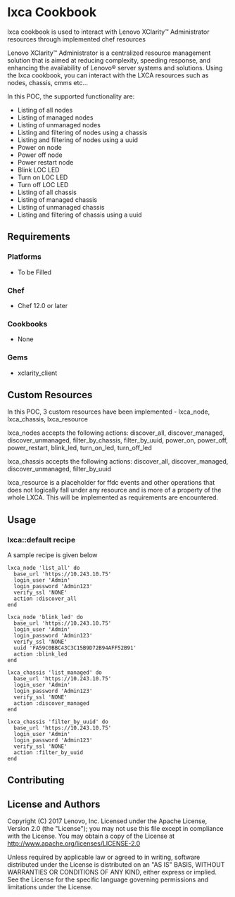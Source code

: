 # lxca Cookbook

lxca cookbook is used to interact with Lenovo XClarity™ Administrator resources through implemented chef resources

Lenovo XClarity™ Administrator is a centralized resource management solution that is aimed at reducing complexity, speeding response, and enhancing the availability of Lenovo® server systems and solutions. Using the lxca cookbook, you can interact with the LXCA resources such as nodes, chassis, cmms etc...

In this POC, the supported functionality are:
* Listing of all nodes
* Listing of managed nodes
* Listing of unmanaged nodes
* Listing and filtering of nodes using a chassis
* Listing and filtering of nodes using a uuid
* Power on node
* Power off node
* Power restart node
* Blink LOC LED
* Turn on LOC LED
* Turn off LOC LED
* Listing of all chassis
* Listing of managed chassis
* Listing of unmanaged chassis
* Listing and filtering of chassis using a uuid

## Requirements

### Platforms

- To be Filled

### Chef

- Chef 12.0 or later

### Cookbooks

- None

### Gems
- xclarity_client


## Custom Resources

In this POC, 3 custom resources have been implemented - lxca_node, lxca_chassis, lxca_resource


lxca_nodes accepts the following actions:
discover_all, discover_managed, discover_unmanaged, filter_by_chassis, filter_by_uuid, power_on, power_off, power_restart, blink_led, turn_on_led, turn_off_led


lxca_chassis accepts the following actions:
discover_all, discover_managed, discover_unmanaged, filter_by_uuid


lxca_resource is a placeholder for ffdc events and other operations that does not logically fall under any resource and is more of a property of the whole LXCA. This will be implemented as requirements are encountered.


## Usage

### lxca::default recipe

A sample recipe is given below

```
lxca_node 'list_all' do
  base_url 'https://10.243.10.75'
  login_user 'Admin'
  login_password 'Admin123'
  verify_ssl 'NONE'
  action :discover_all
end

lxca_node 'blink_led' do
  base_url 'https://10.243.10.75'
  login_user 'Admin'
  login_password 'Admin123'
  verify_ssl 'NONE'
  uuid 'FA59C0BBC43C3C15B9D72B94AFF52B91'
  action :blink_led
end

lxca_chassis 'list_managed' do
  base_url 'https://10.243.10.75'
  login_user 'Admin'
  login_password 'Admin123'
  verify_ssl 'NONE'
  action :discover_managed
end

lxca_chassis 'filter_by_uuid' do
  base_url 'https://10.243.10.75'
  login_user 'Admin'
  login_password 'Admin123'
  verify_ssl 'NONE'
  action :filter_by_uuid
end
```

## Contributing
<To be filled with help from Legal and Management>

## License and Authors

Copyright (C) 2017 Lenovo, Inc. Licensed under the Apache License, Version 2.0 (the "License"); you may not use this file except in compliance with the License. You may obtain a copy of the License at http://www.apache.org/licenses/LICENSE-2.0

Unless required by applicable law or agreed to in writing, software distributed under the License is distributed on an "AS IS" BASIS, WITHOUT WARRANTIES OR CONDITIONS OF ANY KIND, either express or implied. See the License for the specific language governing permissions and limitations under the License.
